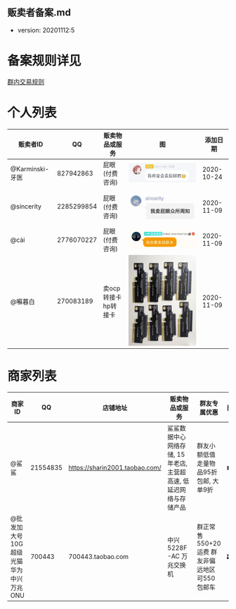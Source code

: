 贩卖者备案.md
------------

- version: 20201112:5

# 备案规则详见

[群内交易规则](./群内交易规则.md)

# 个人列表

| 贩卖者ID | QQ | 贩卖物品或服务 | 图 | 添加日期 |
|----------|---|---------------|---|---------|
| @Karminski-牙医 | 827942863 | 屁眼 (付费咨询) | ![avatar](../src/assets/images/827942863.jpg) | 2020-10-24 |
| @sincerity | 2285299854 | 屁眼 (付费咨询) | ![avatar](../src/assets/images/2285299854.jpg) | 2020-11-09 |
| @cài | 2776070227 | 屁眼 (付费咨询) | ![avatar](../src/assets/images/2776070227.jpg) | 2020-11-09 |
| @囌暮白 | 270083189 | 卖ocp转接卡 hp转接卡 | ![avatar](../src/assets/images/270083189.jpg) | 2020-11-09 | 


# 商家列表

| 商家ID | QQ | 店铺地址 | 贩卖物品或服务 | 群友专属优惠 | 图 | 添加日期 |
|--------|----|----------|----------------|--------------|----|----------|
| @鲨鲨  | 21554835 | https://sharin2001.taobao.com/ | 鲨鲨数据中心网络存储, 15年老店, 主营超高速, 低延迟网络与存储产品 | 群友小额低值走量物品95折包邮, 大单9折 | ![avatar](../src/assets/images/21554835.jpg)  | 2020-11-10 |
| @批发加大号10G超级光猫华为中兴万兆ONU  | 700443 | 700443.taobao.com | 中兴5228F-AC 万兆交换机 | 群正常售550+20运费  群友非偏远地区可550包邮车 | ![avatar](../src/assets/images/700443.jpg)  | 2020-11-12 |

